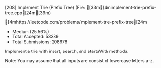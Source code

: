 [208] Implement Trie (Prefix Tree)	(File: [33m[4mimplement-trie-prefix-tree.cpp[24m[39m)

[4mhttps://leetcode.com/problems/implement-trie-prefix-tree[24m

* Medium (25.56%)
* Total Accepted: 53389
* Total Submissions: 208678


Implement a trie with insert, search, and startsWith methods.



Note:
You may assume that all inputs are consist of lowercase letters a-z.

